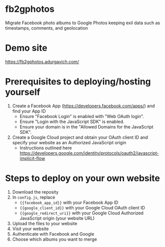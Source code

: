 # fb2gphotos
Migrate Facebook photo albums to Google Photos keeping exil data such as timestamps, comments, and geolocation

# Demo site
https://fb2gphotos.adurgavich.com/

# Prerequisites to deploying/hosting yourself
1. Create a Facebook App (https://developers.facebook.com/apps/) and find your App ID
    - Ensure "Facebook Login" is enabled with "Web OAuth login".
    - Ensure "Login with the JavaScript SDK" is enabled.
    - Ensure your domain is in the "Allowed Domains for the JavaScript SDK".
2. Create a Google Cloud project and obtain your OAuth client ID and specify your website as an Authorized JavaScript origin
    - Instructions outlined here https://developers.google.com/identity/protocols/oauth2/javascript-implicit-flow

# Steps to deploy on your own website
1. Download the reposity
2. In `config.js`, replace
    - `{{facebook_app_id}}` with your Facebook App ID
    - `{{google_client_id}}` with your Google Cloud OAuth client ID
    - `{{google_redirect_uri}}` with your Google Cloud Authorized JavaScript origin (your website URL)
3. Upload the files to your website
4. Visit your website
5. Authenticate with Facebook and Google
6. Choose which albums you want to merge